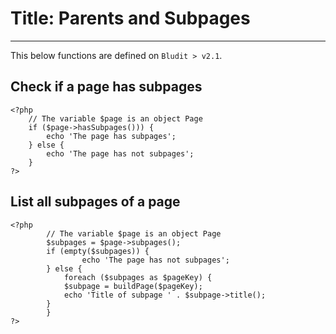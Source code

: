 # Title: Parents and Subpages
<!-- Position: 7 -->
---

This below functions are defined on `Bludit > v2.1`.

## Check if a page has subpages
```
<?php
	// The variable $page is an object Page
	if ($page->hasSubpages())) {
		echo 'The page has subpages';
	} else {
		echo 'The page has not subpages';
	}
?>
```

## List all subpages of a page
```
<?php
        // The variable $page is an object Page
        $subpages = $page->subpages();
        if (empty($subpages)) {
                echo 'The page has not subpages';
        } else {
        	foreach ($subpages as $pageKey) {
			$subpage = buildPage($pageKey);
			echo 'Title of subpage ' . $subpage->title();
		}
        }
?>
```

